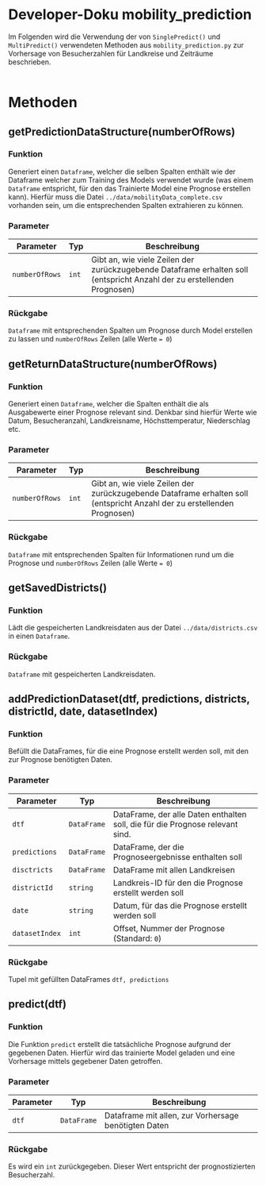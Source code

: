 # Developer-Doku mobility_prediction

Im Folgenden wird die Verwendung der von `SinglePredict()` und `MultiPredict()` verwendeten Methoden aus `mobility_prediction.py` zur Vorhersage von Besucherzahlen für Landkreise und Zeiträume beschrieben.
<br>
<br>

# Methoden

## getPredictionDataStructure(numberOfRows)

### Funktion

Generiert einen `Dataframe`, welcher die selben Spalten enthält wie der Dataframe welcher zum Training des Models verwendet wurde (was einem `Dataframe` entspricht, für den das Trainierte Model eine Prognose erstellen kann). Hierfür muss die Datei `../data/mobilityData_complete.csv` vorhanden sein, um die entsprechenden Spalten extrahieren zu können.

### Parameter

| Parameter      | Typ   | Beschreibung                                                                                                            |
| -------------- | ----- | ----------------------------------------------------------------------------------------------------------------------- |
| `numberOfRows` | `int` | Gibt an, wie viele Zeilen der zurückzugebende Dataframe erhalten soll (entspricht Anzahl der zu erstellenden Prognosen) |

### Rückgabe

`Dataframe` mit entsprechenden Spalten um Prognose durch Model erstellen zu lassen und `numberOfRows` Zeilen (alle Werte `= 0`)

## getReturnDataStructure(numberOfRows)

### Funktion

Generiert einen `Dataframe`, welcher die Spalten enthält die als Ausgabewerte einer Prognose relevant sind. Denkbar sind hierfür Werte wie Datum, Besucheranzahl, Landkreisname, Höchsttemperatur, Niederschlag etc.

### Parameter

| Parameter      | Typ   | Beschreibung                                                                                                            |
| -------------- | ----- | ----------------------------------------------------------------------------------------------------------------------- |
| `numberOfRows` | `int` | Gibt an, wie viele Zeilen der zurückzugebende Dataframe erhalten soll (entspricht Anzahl der zu erstellenden Prognosen) |

### Rückgabe

`Dataframe` mit entsprechenden Spalten für Informationen rund um die Prognose und `numberOfRows` Zeilen (alle Werte `= 0`)

## getSavedDistricts()

### Funktion

Lädt die gespeicherten Landkreisdaten aus der Datei `../data/districts.csv` in einen `Dataframe`.

### Rückgabe

`Dataframe` mit gespeicherten Landkreisdaten.

## addPredictionDataset(dtf, predictions, districts, districtId, date, datasetIndex)

### Funktion

Befüllt die DataFrames, für die eine Prognose erstellt werden soll, mit den zur
Prognose benötigten Daten.

### Parameter

| Parameter | Typ | Beschreibung |
| --------- | --- | ------------ |
| `dtf`        | `DataFrame`  | DataFrame, der alle Daten enthalten soll, die für die Prognose relevant sind. |
| `predictions`        | `DataFrame`  | DataFrame, der die Prognoseergebnisse enthalten soll |
| `disctricts`        | `DataFrame`  | DataFrame mit allen Landkreisen |
| `districtId`        | `string`  | Landkreis-ID für den die Prognose erstellt werden soll |
| `date`        | `string`  | Datum, für das die Prognose erstellt werden soll |
| `datasetIndex`        | `int`  | Offset, Nummer der Prognose (Standard: `0`) |

### Rückgabe

Tupel mit gefüllten DataFrames `dtf, predictions`

## predict(dtf)

### Funktion

Die Funktion `predict` erstellt die tatsächliche Prognose aufgrund der gegebenen
Daten. Hierfür wird das trainierte Model geladen und eine Vorhersage mittels
gegebener Daten getroffen.

### Parameter

| Parameter | Typ | Beschreibung |
| --------- | --- | ------------ |
| `dtf`        | `DataFrame`  | Dataframe mit allen, zur Vorhersage benötigten Daten |

### Rückgabe

Es wird ein `int` zurückgegeben. Dieser Wert entspricht der prognostizierten
Besucherzahl.